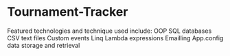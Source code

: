 # Tournament-Tracker 

Featured technologies and technique used include:
    OOP
    SQL databases
    CSV text files
    Custom events
    Linq
    Lambda expressions
    Emailling
    App.config data storage and retrieval
    
